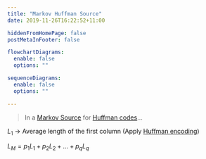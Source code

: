 ```yaml
---
title: "Markov Huffman Source"
date: 2019-11-26T16:22:52+11:00

hiddenFromHomePage: false
postMetaInFooter: false

flowchartDiagrams:
  enable: false
  options: ""

sequenceDiagrams: 
  enable: false
  options: ""

---
```


> In a [Markov Source](../memory-markov-sources) for [Huffman codes](../huffman-codes)...  

$L_1$ -> Average length of the first column (Apply [Huffman encoding](../huffman-codes))

$L_M = p_1 L_1 + p_2 L_2 + ... + p_q L_q$
